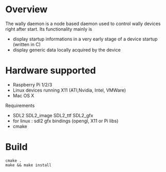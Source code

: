 # Overview

The wally daemon is a node based daemon used to control wally devices right after start. Its functionality mainly is

* display startup informations in a very early stage of a device startup (written in C)
* display generic data locally acquired by the device

# Hardware supported

* Raspberry Pi 1/2/3
* Linux devices running X11 (ATI,Nvidia, Intel, VMWare)
* Mac OS X

Requirements

* SDL2 SDL2_image SDL2_ttf SDL2_gfx
* for linux : sdl2 gfx bindings (opengl, X11 or Pi libs)
* cmake

# Build

```
cmake .
make && make install
```
